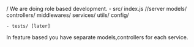 /
We are doing role based development.
    - src/
        index.js //server
        models/
        controllers/
        middlewares/
        services/
        utils/
        config/

    - tests/ [later]

In feature based you have separate models,controllers for each service.